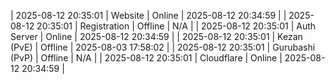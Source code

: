 | 2025-08-12 20:35:01 | Website | Online | 2025-08-12 20:34:59 |
| 2025-08-12 20:35:01 | Registration | Offline | N/A |
| 2025-08-12 20:35:01 | Auth Server | Online | 2025-08-12 20:34:59 |
| 2025-08-12 20:35:01 | Kezan (PvE) | Offline | 2025-08-03 17:58:02 |
| 2025-08-12 20:35:01 | Gurubashi (PvP) | Offline | N/A |
| 2025-08-12 20:35:01 | Cloudflare | Online | 2025-08-12 20:34:59 |
